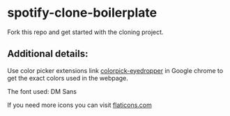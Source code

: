 # spotify-clone-boilerplate

Fork this repo and get started with the cloning project.

## Additional details:
Use color picker extensions link [colorpick-eyedropper](https://chrome.google.com/webstore/detail/colorpick-eyedropper/) in Google chrome to get the exact colors used in the webpage.

The font used: DM Sans


If you need more icons you can visit [flaticons.com](https://www.flaticon.com/)
